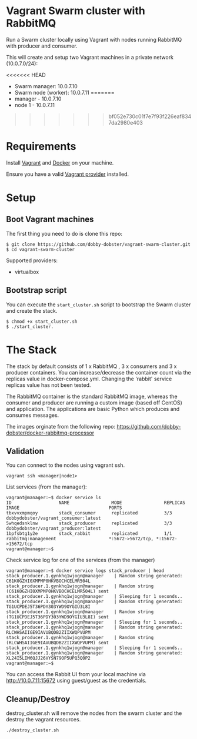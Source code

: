 # Vagrant Swarm cluster with RabbitMQ

Run a Swarm cluster locally using Vagrant with nodes running RabbitMQ with producer and consumer.

This will create and setup two Vagrant machines in a private network (10.0.7.0/24):

<<<<<<< HEAD
* Swarm manager: 10.0.7.10
* Swarm node (worker): 10.0.7.11
=======
* manager - 10.0.7.10
* node 1 - 10.0.7.11
>>>>>>> bf052e730c01f7e7f93f226eaf8347da2980e403

# Requirements

Install [Vagrant][vagranthome] and [Docker][dockerhome] on your machine.

Ensure you have a valid [Vagrant provider][vagrantprovider] installed.

# Setup

## Boot Vagrant machines

The first thing you need to do is clone this repo:

```
$ git clone https://github.com/dobby-dobster/vagrant-swarm-cluster.git
$ cd vagrant-swarm-cluster
```

Supported providers:

* virtualbox

## Bootstrap script

You can execute the `start_cluster.sh` script to bootstrap the Swarm cluster and create the stack.

```shell
$ chmod +x start_cluster.sh
$ ./start_cluster.
```

# The Stack

The stack by default consists of 1 x RabbitMQ , 3 x consumers and 3 x producer containers. You can increase/decrease the container count via the replicas value in docker-compose.yml. Changing the 'rabbit' service replicas value has not been tested.

The RabbitMQ container is the standard RabbitMQ image, whereas the consumer and producer are running a custom image (based off CentOS) and application. The applications are basic Python which produces and consumes messages.

The images orginate from the following repo: https://github.com/dobby-dobster/docker-rabbitmq-processor

## Validation

You can connect to the nodes using vagrant ssh.

```
vagrant ssh <manager|node1>
```

List services (from the manager):
```
vagrant@manager:~$ docker service ls
ID                  NAME                MODE                REPLICAS            IMAGE                                  PORTS
tbxvvxmpmqoy        stack_consumer      replicated          3/3                 dobbydobster/vagrant_consumer:latest   
5whqedsnklnw        stack_producer      replicated          3/3                 dobbydobster/vagrant_producer:latest   
1bpfsbtg1y2e        stack_rabbit        replicated          1/1                 rabbitmq:management                    *:5672->5672/tcp, *:15672->15672/tcp
vagrant@manager:~$ 
```

Check service log for one of the services (from the manager)
```
vagrant@manager:~$ docker service logs stack_producer | head
stack_producer.1.gynkhq1wjogn@manager    | Random string generated: C61K0GZHI0XMPMP0HKVBOCHCELMR504L
stack_producer.1.gynkhq1wjogn@manager    | Random string (C61K0GZHI0XMPMP0HKVBOCHCELMR504L) sent
stack_producer.1.gynkhq1wjogn@manager    | Sleeping for 1 seconds..
stack_producer.1.gynkhq1wjogn@manager    | Random string generated: TG1UCPDEJ5T36PDY303YWD9OYGIU3L8I
stack_producer.1.gynkhq1wjogn@manager    | Random string (TG1UCPDEJ5T36PDY303YWD9OYGIU3L8I) sent
stack_producer.1.gynkhq1wjogn@manager    | Sleeping for 1 seconds..
stack_producer.1.gynkhq1wjogn@manager    | Random string generated: RLCWHSAIIGE9IAVUBQDB2ZIIXWQPVUPM
stack_producer.1.gynkhq1wjogn@manager    | Random string (RLCWHSAIIGE9IAVUBQDB2ZIIXWQPVUPM) sent
stack_producer.1.gynkhq1wjogn@manager    | Sleeping for 1 seconds..
stack_producer.1.gynkhq1wjogn@manager    | Random string generated: XL24I5LIM6QJJ26VYSN79OP5UPQ3Q0P2
vagrant@manager:~$
```

You can access the Rabbit UI from your local machine via http://10.0.7.11:15672 using guest/guest as the credentials.

## Cleanup/Destroy

destroy_cluster.sh will remove the nodes from the swarm cluster and the destroy the vagrant resources.

```
./destroy_cluster.sh
```

[vagranthome]: https://www.vagrantup.com/docs/installation/  "Vagrant installation"
[vagrantprovider]: https://www.vagrantup.com/docs/providers/ "Vagrant providers"
[dockerhome]: https://docs.docker.com/engine/installation/  "Docker installation"
